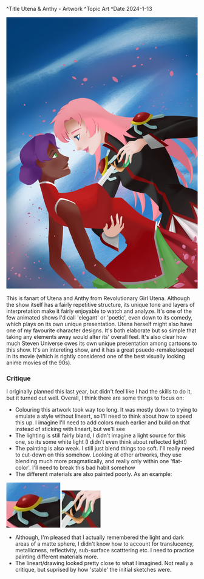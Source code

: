 ^Title Utena & Anthy - Artwork
^Topic Art
^Date 2024-1-13

<p align="center">
  <img src= "Art/2024-1-3.jpg" class = "mainImage"/>
</p>

This is fanart of Utena and Anthy from Revolutionary Girl Utena. Although the show itself has a fairly repetitive structure, its unique tone and layers of interpretation make it fairly enjoyable to watch and analyze. It's one of the few animated shows I'd call 'elegant' or 'poetic', even down to its comedy, which plays on its own unique presentation. Utena herself might also have one of my favourite character designs. It's both elaborate but so simple that taking any elements away would alter its' overall feel. It's also clear how much Steven Universe owes its own unique presentation among cartoons to this show. It's an intereting show, and it has a great psuedo-remake/sequel in its movie (which is rightly considered one of the best visually looking anime movies of the 90s).

### Critique
I originally planned this last year, but didn't feel like I had the skills to do it, but it turned out well. Overall, I think there are some things to focus on:

- Colouring this artwork took way too long. It was mostly down to trying to emulate a style without lineart, so I'll need to think about how to speed this up. I imagine I'll need to add colors much earlier and build on that instead of sticking with lineart, but we'll see
- The lighting is still fairly bland, I didn't imagine a light source for this one, so its some white light (I didn't even think about reflected light!)
- The painting is also weak. I still just blend things too soft. I'll really need to cut-down on this somehow. Looking at other artworks, they use blending much more pragmatically, and really only within one 'flat-color'. I'll need to break this bad habit somehow
- The different materials are also painted poorly. As an example:
<div display="flex" flex-direction= 'row' justify-content= 'center' >
  <img src= "Art/2024-1-13Crit1.jpg"/>
  <img src= "Art/2024-1-13Crit2.jpg"/>
</div>

- Although, I'm pleased that I actually remembered the light and dark areas of a matte sphere, I didn't know how to account for translucency, metallicness, reflectivity, sub-surface scatttering etc. I need to practice painting different materials more. 
- The lineart/drawing looked pretty close to what I imagined. Not really a critique, but suprised by how 'stable' the initial sketches were.
